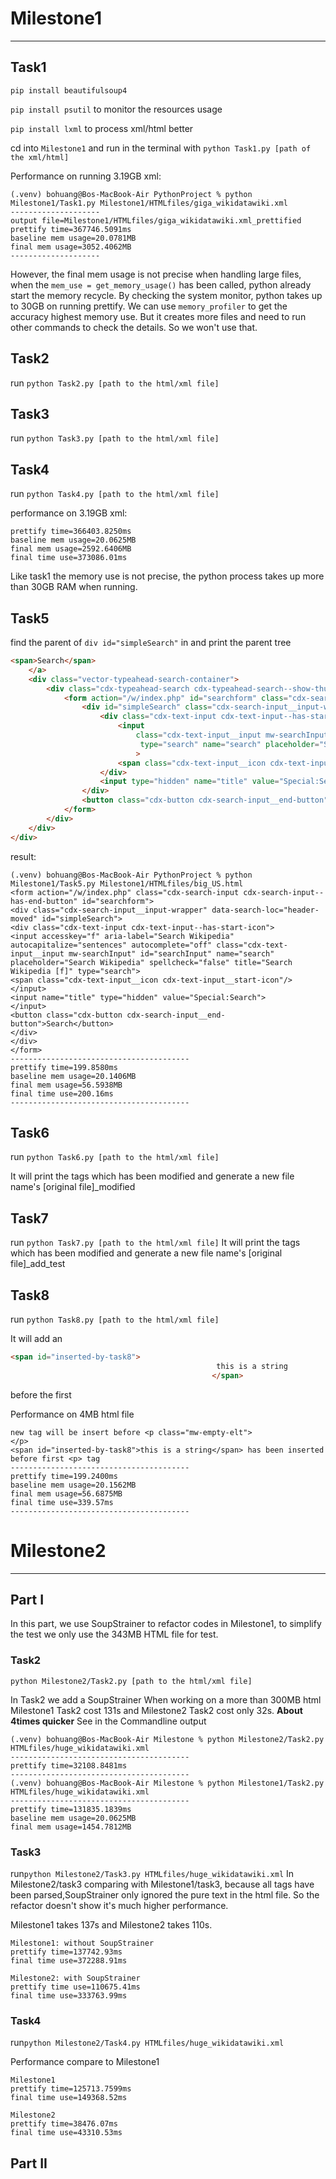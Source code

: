 # Milestone1

---

## Task1
```pip install beautifulsoup4```

```pip install psutil``` to monitor the resources usage

```pip install lxml``` to process xml/html better

cd into ```Milestone1``` and run in the terminal with ```python Task1.py [path of the xml/html]```

Performance on running 3.19GB xml:
```
(.venv) bohuang@Bos-MacBook-Air PythonProject % python Milestone1/Task1.py Milestone1/HTMLfiles/giga_wikidatawiki.xml
--------------------
output file=Milestone1/HTMLfiles/giga_wikidatawiki.xml_prettified
prettify time=367746.5091ms
baseline mem usage=20.0781MB
final mem usage=3052.4062MB
--------------------
```
However, the final mem usage is not precise when handling large files, when the ```mem_use = get_memory_usage()```
has been called, python already start the memory recycle. By checking the system monitor,
python takes up to 30GB on running prettify. We can use ```memory_profiler``` to get the accuracy
highest memory use. But it creates more files and need to run other commands to check the details. So we won't use that.

## Task2
run ```python Task2.py [path to the html/xml file]```

## Task3
run ```python Task3.py [path to the html/xml file]```

## Task4
run ```python Task4.py [path to the html/xml file]```


performance on 3.19GB xml:
```
prettify time=366403.8250ms
baseline mem usage=20.0625MB
final mem usage=2592.6406MB
final time use=373086.01ms
```
Like task1 the memory use is not precise, the python process takes up more than 30GB RAM when running.

## Task5 
find the parent of ```div id="simpleSearch"``` in
and print the parent tree
```html
<span>Search</span>
	</a>
	<div class="vector-typeahead-search-container">
		<div class="cdx-typeahead-search cdx-typeahead-search--show-thumbnail cdx-typeahead-search--auto-expand-width">
			<form action="/w/index.php" id="searchform" class="cdx-search-input cdx-search-input--has-end-button">
				<div id="simpleSearch" class="cdx-search-input__input-wrapper"  data-search-loc="header-moved">
					<div class="cdx-text-input cdx-text-input--has-start-icon">
						<input
							class="cdx-text-input__input mw-searchInput" autocomplete="off"
							 type="search" name="search" placeholder="Search Wikipedia" aria-label="Search Wikipedia" autocapitalize="sentences" spellcheck="false" title="Search Wikipedia [f]" accesskey="f" id="searchInput"
							>
						<span class="cdx-text-input__icon cdx-text-input__start-icon"></span>
					</div>
					<input type="hidden" name="title" value="Special:Search">
				</div>
				<button class="cdx-button cdx-search-input__end-button">Search</button>
			</form>
		</div>
	</div>
</div>
```
result:
```
(.venv) bohuang@Bos-MacBook-Air PythonProject % python Milestone1/Task5.py Milestone1/HTMLfiles/big_US.html
<form action="/w/index.php" class="cdx-search-input cdx-search-input--has-end-button" id="searchform">
<div class="cdx-search-input__input-wrapper" data-search-loc="header-moved" id="simpleSearch">
<div class="cdx-text-input cdx-text-input--has-start-icon">
<input accesskey="f" aria-label="Search Wikipedia" autocapitalize="sentences" autocomplete="off" class="cdx-text-input__input mw-searchInput" id="searchInput" name="search" placeholder="Search Wikipedia" spellcheck="false" title="Search Wikipedia [f]" type="search">
<span class="cdx-text-input__icon cdx-text-input__start-icon"/>
</input>
<input name="title" type="hidden" value="Special:Search">
</input>
<button class="cdx-button cdx-search-input__end-button">Search</button>
</div>
</div>
</form>
----------------------------------------
prettify time=199.8580ms
baseline mem usage=20.1406MB
final mem usage=56.5938MB
final time use=200.16ms
----------------------------------------
```

## Task6
run ```python Task6.py [path to the html/xml file]```

It will print the tags which has been modified and generate a new file name's [original file]_modified

## Task7
run ```python Task7.py [path to the html/xml file]```
It will print the tags which has been modified and generate a new file name's [original file]_add_test

## Task8
run ```python Task8.py [path to the html/xml file]```

It will add an 
```html
<span id="inserted-by-task8">
                                              this is a string
                                             </span>
```
before the first <p>

Performance on 4MB html file
```
new tag will be insert before <p class="mw-empty-elt">
</p>
<span id="inserted-by-task8">this is a string</span> has been inserted before first <p> tag
----------------------------------------
prettify time=199.2400ms
baseline mem usage=20.1562MB
final mem usage=56.6875MB
final time use=339.57ms
----------------------------------------
```

# Milestone2 

---
## Part I
In this part, we use SoupStrainer to refactor codes in Milestone1, to simplify the test
we only use the 343MB HTML file for test.
### Task2
```commandline
python Milestone2/Task2.py [path to the html/xml file] 
```
In Task2 we add a SoupStrainer When working on a more than 300MB html
Milestone1 Task2 cost 131s and Milestone2 Task2 cost only 32s. **About 4times quicker** See in the Commandline output

```commandline
(.venv) bohuang@Bos-MacBook-Air Milestone % python Milestone2/Task2.py HTMLfiles/huge_wikidatawiki.xml
----------------------------------------
prettify time=32108.8481ms
----------------------------------------
(.venv) bohuang@Bos-MacBook-Air Milestone % python Milestone1/Task2.py HTMLfiles/huge_wikidatawiki.xml
----------------------------------------
prettify time=131835.1839ms
baseline mem usage=20.0625MB
final mem usage=1454.7812MB
```

### Task3
run```python Milestone2/Task3.py HTMLfiles/huge_wikidatawiki.xml```
In Milestone2/task3 comparing with Milestone1/task3, because all tags have been parsed,SoupStrainer
only ignored the pure text in the html file. So the refactor doesn't show it's much higher performance.

Milestone1 takes 137s and Milestone2 takes 110s.
```
Milestone1: without SoupStrainer
prettify time=137742.93ms
final time use=372288.91ms

Milestone2: with SoupStrainer
prettify time use=110675.41ms
final time use=333763.99ms
```


### Task4
run`python Milestone2/Task4.py HTMLfiles/huge_wikidatawiki.xml`

Performance compare to Milestone1
```commandline
Milestone1
prettify time=125713.7599ms
final time use=149368.52ms

Milestone2
prettify time=38476.07ms
final time use=43310.53ms
```

## Part II
